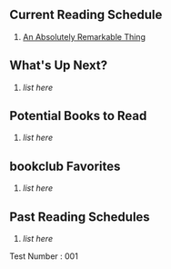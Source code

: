 ## Current Reading Schedule

1. [An Absolutely Remarkable Thing](Schedules/Hank_Green_001.md)

## What's Up Next?

1. *list here*

## Potential Books to Read

1. *list here*

## bookclub Favorites

1. *list here*

## Past Reading Schedules

1. *list here*

Test Number : 001
